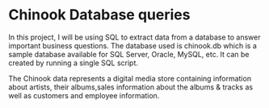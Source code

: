 # Chinook Database queries

In this project, I will be using SQL to extract data from a database to answer important business questions. The database used is chinook.db which  is a sample database available for SQL Server, Oracle, MySQL, etc. It can be created by running a single SQL script.  

The Chinook data represents a digital media store containing information about artists, their albums,sales information about the albums & tracks as well as customers and employee information. 

